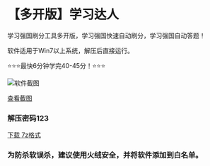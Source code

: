 ﻿# 【多开版】学习达人

学习强国刷分工具多开版，学习强国快速自动刷分，学习强国自动答题！

软件适用于Win7以上系统，解压后直接运行。

⭐⭐⭐最快6分钟学完40-45分！⭐⭐⭐

![软件截图](https://s1.ax1x.com/2022/10/19/xsXW0e.jpg)


[查看截图](https://s1.ax1x.com/2022/10/19/xsXW0e.jpg)

### 解压密码123

[下载 7z格式](https://avin999.github.io/xx/%E5%AD%A6%E4%B9%A0%E8%BE%BE%E4%BA%BA.7z)

### 为防杀软误杀，建议使用火绒安全，并将软件添加到白名单。